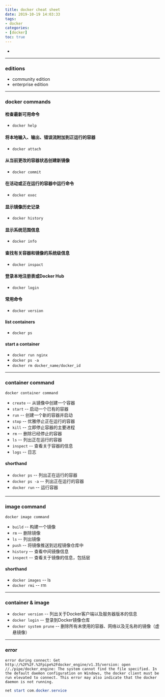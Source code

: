 ```yaml
---
title: docker cheat sheet
date: 2019-10-19 14:03:33
tags:
- docker
categories: 
- [docker]
toc: true
---
```


-
<!-- more -->
---
### editions

- community edition
- enterprise edition
  
---
### docker commands

#### 检查最新可用命令

- `docker help`

#### 将本地输入、输出、错误流附加到正运行的容器

- `docker attach`

#### 从当前更改的容器状态创建新镜像

- `docker commit`

#### 在活动或正在运行的容器中运行命令

- `docker exec`

#### 显示镜像历史记录

- `docker history`

#### 显示系统范围信息

- `docker info`

#### 查找有关容器和镜像的系统级信息

- `docker inspact`

#### 登录本地注册表或Docker Hub

- `docker login`

#### 

####  常用命令

- `docker version`
  
#### list containers

- `docker ps`

#### start a container

- `docker run nginx`
- `docker ps -a`
- `docker rm docker_name/docker_id`

---

### container command

`docker container command`

- `create` -- 从镜像中创建一个容器
- `start` -- 启动一个已有的容器
- `run` -- 创建一个新的容器并启动
- `stop` -- 优雅停止正在运行的容器
- `kill` -- 立即停止容器的主要进程
- `rm` -- 删除已经停止的容器
- `ls` -- 列出正在运行的容器
- `inspect` -- 查看关于容器的信息
- `logs` -- 日志

#### shorthand
- `docker ps` -- 列出正在运行的容器
- `docker ps -a` -- 列出正在运行的容器
- `docker run` -- 运行容器

#### 

---

### image command

`docker image command`

- `build` -- 构建一个镜像
- `rm` -- 删除镜像
- `ls` -- 列出镜像
- `push` -- 将镜像推送到远程镜像仓库中
- `history` -- 查看中间镜像信息
- `inspect` -- 查看关于镜像的信息，包括层

#### shorthand

- `docker images` -- ls
- `docker rmi` -- rm

---

### container & image

- `docker version` -- 列出关于Docker客户端以及服务器版本的信息
- `docker login` -- 登录到Docker镜像仓库
- `docker system prune` -- 删除所有未使用的容器、网络以及无名称的镜像（虚悬镜像）

--- 

### error

    error during connect: Get http://%2F%2F.%2Fpipe%2Fdocker_engine/v1.35/version: open //./pipe/docker_engine: The system cannot find the file specified. In the default daemon configuration on Windows, the docker client must be run elevated to connect. This error may also indicate that the docker daemon is not running.


```powershell
net start com.docker.service
```



